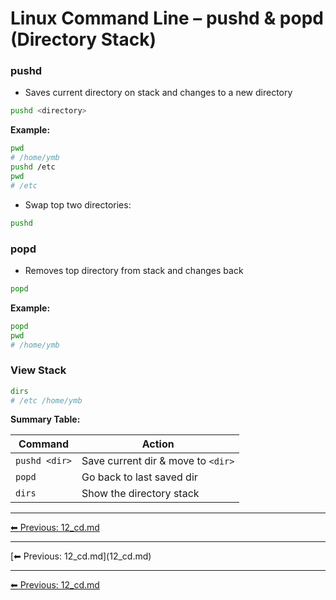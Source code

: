 # Linux Command Line – pushd & popd (Directory Stack)

### pushd
* Saves current directory on stack and changes to a new directory
```bash
pushd <directory>
````

**Example:**

```bash
pwd
# /home/ymb
pushd /etc
pwd
# /etc
```

* Swap top two directories:

```bash
pushd
```

### popd

* Removes top directory from stack and changes back

```bash
popd
```

**Example:**

```bash
popd
pwd
# /home/ymb
```

### View Stack

```bash
dirs
# /etc /home/ymb
```

**Summary Table:**

| Command       | Action                             |
| ------------- | ---------------------------------- |
| `pushd <dir>` | Save current dir & move to `<dir>` |
| `popd`        | Go back to last saved dir          |
| `dirs`        | Show the directory stack           |
---
[⬅ Previous: 12_cd.md](12_cd.md)

<hr>
<div style="display: flex; justify-content: flex-start;">[⬅ Previous: 12_cd.md](12_cd.md)</div>

<hr>
<div style='display: flex; justify-content: flex-start;'><a href='12_cd.md'>⬅ Previous: 12_cd.md</a></div>
